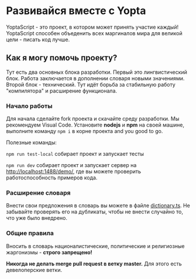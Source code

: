 # Развивайся вместе с Yopta

YoptaScript - это проект, в котором может принять участие каждый! YoptaScript способен объеденить всех маргиналов мира для великой цели - писать код лучше.

## Как я могу помочь проекту?

Тут есть два основных блока разработки. Первый это лингвистический блок. Работа заключается в дополнении словаря новыми значениями. Второй блок - технический. Тут идёт борьба за стабильную работу "компилятора" и расширение функционала.

### Начало работы

Для начала сделайте fork проекта и скачайте среду разработки. Мы рекомендуем Visual Code. Установите **nodejs** и **npm** на своей машине, выполните команду `npm i` в корне проекта and you good to go.

Полезные команды:

`npm run test-local` собирает проект и запускает тесты

`npm run dev` собирает проект и запускает сервер на <http://localhost:1488/demo/>, где вы можете проверить работоспособность примеров кода.

### Расширение словаря

Внести свои предложения в словарь вы можете в файле [dictionary.ts](./src/dictionary/dictionary.ts). Не забывайте проверять его на дубликаты, чтобы не внести случайно то, что уже было внедрено.

### Общие правила

Вносить в словарь националистические, политические и религиозные жаргонизмы - **строго запрещено!**

**Никогда не делать merge pull request в ветку master.** Для этого есть девелоперские ветки.

